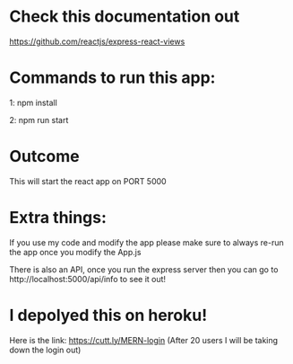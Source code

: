 # Check this documentation out

https://github.com/reactjs/express-react-views

# Commands to run this app:

1: npm install

2: npm run start

# Outcome

This will start the react app on PORT 5000

# Extra things:

If you use my code and modify the app please make sure to always re-run the app once you modify the App.js

There is also an API, once you run the express server then you can go to http://localhost:5000/api/info to see it out!

# I depolyed this on heroku!

Here is the link: https://cutt.ly/MERN-login
(After 20 users I will be taking down the login out)
